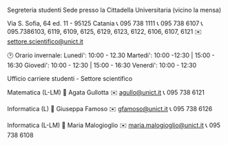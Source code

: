 Segreteria studenti
Sede presso la Cittadella Universitaria (vicino la mensa)

Via S. Sofia, 64 ed. 11 - 95125 Catania
📞 095 738 1111
📞 095 738 6107
📞 095.7386103, 6119, 6109, 6125, 6129, 6123, 6122, 6106, 6107, 6121
✉️ settore.scientifico@unict.it

🕑 Orario invernale:
Lunedi': 10:00 - 12.30
Martedi': 10:00 -12:30 | 15:00 - 16:30
Giovedi': 10:00 - 12:30 | 15:00 - 16:30
Venerdi': 10:00 - 12:30


Ufficio carriere studenti - Settore scientifico

Matematica (L-LM)
👤 Agata Gullotta
✉️ agullo@unict.it
📞 095 738 6121

Informatica (L)
👤 Giuseppa Famoso
✉️ gfamoso@unict.it
📞 095 738 6126

Informatica (L-LM)
👤 Maria Malogioglio
✉️ maria.malogioglio@unict.it
📞 095 738 6108
